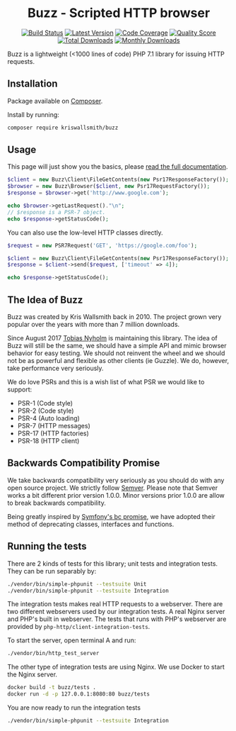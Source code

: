 <h1 align="center">Buzz - Scripted HTTP browser</h1>

<div align="center">

[![Build Status](https://img.shields.io/travis/kriswallsmith/Buzz/master.svg?style=flat-square)](https://travis-ci.org/kriswallsmith/Buzz)
[![Latest Version](https://img.shields.io/github/release/kriswallsmith/Buzz.svg?style=flat-square)](https://github.com/kriswallsmith/Buzz/releases)
[![Code Coverage](https://img.shields.io/scrutinizer/coverage/g/kriswallsmith/Buzz.svg?style=flat-square)](https://scrutinizer-ci.com/g/kriswallsmith/Buzz)
[![Quality Score](https://img.shields.io/scrutinizer/g/kriswallsmith/Buzz.svg?style=flat-square)](https://scrutinizer-ci.com/g/kriswallsmith/Buzz)
[![Total Downloads](https://img.shields.io/packagist/dt/kriswallsmith/buzz.svg?style=flat-square)](https://packagist.org/packages/kriswallsmith/buzz)
[![Monthly Downloads](https://img.shields.io/packagist/dm/kriswallsmith/buzz.svg?style=flat-square)](https://packagist.org/packages/kriswallsmith/buzz)

</div>

Buzz is a lightweight (<1000 lines of code) PHP 7.1 library for issuing HTTP requests.

## Installation

Package available on [Composer](https://packagist.org/packages/kriswallsmith/buzz).

Install by running: 

```bash
composer require kriswallsmith/buzz
```

## Usage 

This page will just show you the basics, please [read the full documentation](doc/index.md).

```php
$client = new Buzz\Client\FileGetContents(new Psr17ResponseFactory());
$browser = new Buzz\Browser($client, new Psr17RequestFactory());
$response = $browser->get('http://www.google.com');

echo $browser->getLastRequest()."\n";
// $response is a PSR-7 object. 
echo $response->getStatusCode(); 
```

You can also use the low-level HTTP classes directly.

```php
$request = new PSR7Request('GET', 'https://google.com/foo');

$client = new Buzz\Client\FileGetContents(new Psr17ResponseFactory());
$response = $client->send($request, ['timeout' => 4]);

echo $response->getStatusCode();
```

## The Idea of Buzz

Buzz was created by Kris Wallsmith back in 2010. The project grown very popular over the years with more than 7 million 
downloads.  

Since August 2017 [Tobias Nyholm](http://tnyholm.se) is maintaining this library. The idea of Buzz will still be the same, 
we should have a simple API and mimic browser behavior for easy testing. We should not reinvent the wheel and we should 
not be as powerful and flexible as other clients (ie Guzzle). We do, however, take performance very seriously. 

We do love PSRs and this is a wish list of what PSR we would like to support: 

* PSR-1 (Code style)
* PSR-2 (Code style)
* PSR-4 (Auto loading)
* PSR-7 (HTTP messages)
* PSR-17 (HTTP factories)
* PSR-18 (HTTP client)

## Backwards Compatibility Promise

We take backwards compatibility very seriously as you should do with any open source project. We strictly follow [Semver](http://semver.org/).
Please note that Semver works a bit different prior version 1.0.0. Minor versions prior 1.0.0 are allow to break backwards
compatibility. 

Being greatly inspired by [Symfony's bc promise](https://symfony.com/doc/current/contributing/code/bc.html), we have adopted
their method of deprecating classes, interfaces and functions. 

## Running the tests

There are 2 kinds of tests for this library; unit tests and integration tests. They can be run separably by: 

```bash
./vendor/bin/simple-phpunit --testsuite Unit
./vendor/bin/simple-phpunit --testsuite Integration
``` 

The integration tests makes real HTTP requests to a webserver. There are two different 
webservers used by our integration tests. A real Nginx server and PHP's built in webserver.
The tests that runs with PHP's webserver are provided by `php-http/client-integration-tests`.

To start the server, open terminal A and run:

```bash
./vendor/bin/http_test_server
```

The other type of integration tests are using Nginx. We use Docker to start the 
Nginx server.

```bash
docker build -t buzz/tests .
docker run -d -p 127.0.0.1:8080:80 buzz/tests
```

You are now ready to run the integration tests

```bash
./vendor/bin/simple-phpunit --testsuite Integration
``` 
